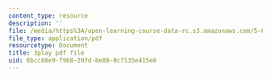 ```yaml
---
content_type: resource
description: ''
file: /media/https%3A/open-learning-course-data-rc.s3.amazonaws.com/5-07sc-biological-chemistry-i-fall-2013/6bcc88e9f968207d8e880c7135e415e8_VykaDbJIb8A.pdf
file_type: application/pdf
resourcetype: Document
title: 3play pdf file
uid: 6bcc88e9-f968-207d-8e88-0c7135e415e8
---
```

